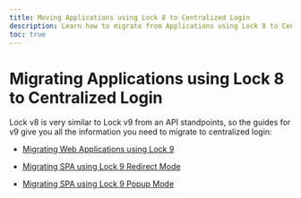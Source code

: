 ```yaml
---
title: Moving Applications using Lock 8 to Centralized Login 
description: Learn how to migrate from Applications using Lock 8 to Centralized Login
toc: true
---
```

# Migrating Applications using Lock 8 to Centralized Login

Lock v8 is very similar to Lock v9 from an API standpoints, so the guides for v9 give you all the information you need to migrate to centralized login:

- [Migrating Web Applications using Lock 9](/guides/login/migrating-lock-v9-webapp)

- [Migrating SPA using Lock 9 Redirect Mode](/guides/login/migrating-lock-v9-spa)

- [Migrating SPA using Lock 9 Popup Mode](/guides/login/migrating-lock-v9-spa-popup)
